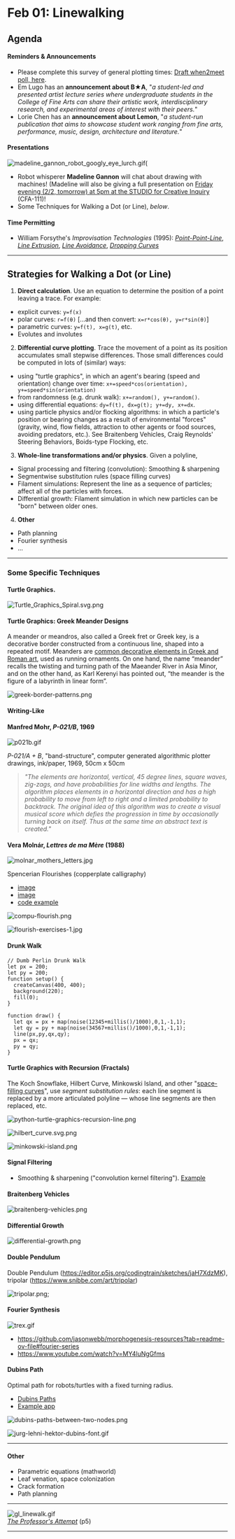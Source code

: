 # Feb 01: Linewalking

## Agenda

#### Reminders & Announcements

* Please complete this survey of general plotting times: [Draft when2meet poll, here](https://www.when2meet.com/?23333057-znyQ3).
* Em Lugo has an **announcement about B★A**, "*a student-led and presented artist lecture series where undergraduate students in the College of Fine Arts can share their artistic work, interdisciplinary research, and experimental areas of interest with their peers.*"
* Lorie Chen has an **announcement about Lemon**, "*a student-run publication that aims to showcase student work ranging from fine arts, performance, music, design, architecture and literature.*"

#### Presentations

![madeline_gannon_robot_googly_eye_lurch.gif](img/madeline_gannon_robot_googly_eye_lurch.gif)(

* Robot whisperer **Madeline Gannon** will chat about drawing with machines! (Madeline will also be giving a full presentation on [Friday evening (2/2, tomorrow) at 5pm at the STUDIO for Creative Inquiry](https://studioforcreativeinquiry.org/events/breathing-life-into-machines) (CFA-111)!
* Some Techniques for Walking a Dot (or Line), *below*.

#### Time Permitting

* William Forsythe's *Improvisation Technologies* (1995): [*Point-Point-Line*](https://www.youtube.com/watch?v=6X29OjcBHG8), [*Line Extrusion*](https://www.youtube.com/watch?v=e_7ixi32lCo), [*Line Avoidance*](https://www.youtube.com/watch?v=cqGyFiEXXIQ), [*Dropping Curves*](https://www.youtube.com/watch?v=_zt95yXWLX4)

---

## Strategies for Walking a Dot (or Line)

1. **Direct calculation**. Use an equation to determine the position of a point leaving a trace. For example: 
  * explicit curves: `y=f(x)`
  * polar curves: `r=f(θ)` [...and then convert: `x=r*cos(θ), y=r*sin(θ)`]
  * parametric curves: `y=f(t), x=g(t)`, etc.
  * Evolutes and involutes
2. **Differential curve plotting**. Trace the movement of a point as its position accumulates small stepwise differences. Those small differences could be computed in lots of (similar) ways: 
  * using "turtle graphics", in which an agent's bearing (speed and orientation) change over time: `x+=speed*cos(orientation), y+=speed*sin(orientation)`
  * from randomness (e.g. drunk walk): `x+=random(), y+=random()`.
  * using differential equations: `dy=f(t), dx=g(t); y+=dy, x+=dx`. 
  * using particle physics and/or flocking algorithms: in which a particle's position or bearing changes as a result of environmental "forces" (gravity, wind, flow fields, attraction to other agents or food sources, avoiding predators, etc.). See Braitenberg Vehicles, Craig Reynolds' Steering Behaviors, Boids-type Flocking, etc. 
3. **Whole-line transformations and/or physics**. Given a polyline, 
  * Signal processing and filtering (convolution): Smoothing & sharpening
  * Segmentwise substitution rules (space filling curves)
  * Filament simulations: Represent the line as a sequence of particles; affect all of the particles with forces. 
  * Differential growth: Filament simulation in which new particles can be "born" between older ones.
4. **Other**
  * Path planning
  * Fourier synthesis
  * ...

---

### Some Specific Techniques

#### Turtle Graphics.

![Turtle_Graphics_Spiral.svg.png](img/Turtle_Graphics_Spiral.svg.png)

#### Turtle Graphics: Greek Meander Designs

A meander or meandros, also called a Greek fret or Greek key, is a decorative border constructed from a continuous line, shaped into a repeated motif. Meanders are [common decorative elements in Greek and Roman art](https://blogmymaze.wordpress.com/2012/06/07/different-types-of-meanders-in-greek-art/), used as running ornaments. On one hand, the name “meander” recalls the twisting and turning path of the Maeander River in Asia Minor, and on the other hand, as Karl Kerenyi has pointed out, “the meander is the figure of a labyrinth in linear form”.

![greek-border-patterns.png](img/greek-border-patterns.png)


#### Writing-Like

#### Manfred Mohr, *P-021/B*, 1969

![p021b.gif](img/p021b.gif)

*P-021/A + B*, "band-structure", computer generated algorithmic plotter drawings, ink/paper, 1969, 50cm x 50cm

> *"The elements are horizontal, vertical, 45 degree lines, square waves, zig-zags, and have probabilities for line widths and lengths. The algorithm places elements in a horizontal direction and has a high probability to move from left to right and a limited probability to backtrack.
The original idea of this algorithm was to create a visual musical score which defies the progression in time by occasionally turning back on itself. Thus at the same time an abstract text is created."*

#### Vera Molnár, *Lettres de ma Mère* (1988)

![molnar_mothers_letters.jpg](img/molnar_mothers_letters.png)

Spencerian Flourishes (copperplate calligraphy) 

* [image](img/flourish-exercises-2.jpg)
* [image](img/flourish-exercises-3.jpg)
* [code example](https://editor.p5js.org/golan/sketches/_bBzlrd26)

![compu-flourish.png](img/compu-flourish.png)

![flourish-exercises-1.jpg](img/flourish-exercises-1.jpg)

#### Drunk Walk

```
// Dumb Perlin Drunk Walk
let px = 200; 
let py = 200;
function setup() {
  createCanvas(400, 400);
  background(220);
  fill(0);
}

function draw() {
  let qx = px + map(noise(12345+millis()/1000),0,1,-1,1);
  let qy = py + map(noise(34567+millis()/1000),0,1,-1,1);
  line(px,py,qx,qy); 
  px = qx; 
  py = qy;
}
```

#### Turtle Graphics with Recursion (Fractals)

The Koch Snowflake, Hilbert Curve, Minkowski Island, and other "[space-filling curves](https://teachout1.net/village/fill.html)", use *segment substitution rules*: each line segment is replaced by a more articulated polyline — whose line segments are then replaced, etc.

![python-turtle-graphics-recursion-line.png](img/python-turtle-graphics-recursion-line.png)

![hilbert_curve.svg.png](img/hilbert_curve.svg.png)

![minkowski-island.png](img/minkowski-island.png)

#### Signal Filtering

* Smoothing & sharpening ("convolution kernel filtering"). [Example](https://editor.p5js.org/golan/sketches/G-uT6taZ_)

#### Braitenberg Vehicles

![braitenberg-vehicles.png](img/braitenberg-vehicles.png)

#### Differential Growth

![differential-growth.png](img/differential-growth.png)

#### Double Pendulum

Double Pendulum (https://editor.p5js.org/codingtrain/sketches/jaH7XdzMK), tripolar (https://www.snibbe.com/art/tripolar)

![tripolar.png](img/tripolar.png);

#### Fourier Synthesis

![trex.gif](img/trex.gif)

* https://github.com/jasonwebb/morphogenesis-resources?tab=readme-ov-file#fourier-series
* https://www.youtube.com/watch?v=MY4luNgGfms

#### Dubins Path

Optimal path for robots/turtles with a fixed turning radius. 

* [Dubins Paths](https://en.wikipedia.org/wiki/Dubins_path)
* [Example app](https://editor.p5js.org/Codefish/sketches/mtTdme9-H)

![dubins-paths-between-two-nodes.png](img/dubins-paths-between-two-nodes.png)

![jurg-lehni-hektor-dubins-font.gif](img/jurg-lehni-hektor-dubins-font.gif)

---

#### Other

* Parametric equations (mathworld)
* Leaf venation, space colonization
* Crack formation 
* Path planning


---

![gl_linewalk.gif](img/gl_linewalk.gif)<br />
[*The Professor's Attempt*](https://editor.p5js.org/golan/sketches/im4aJHJO_) (p5)



---
